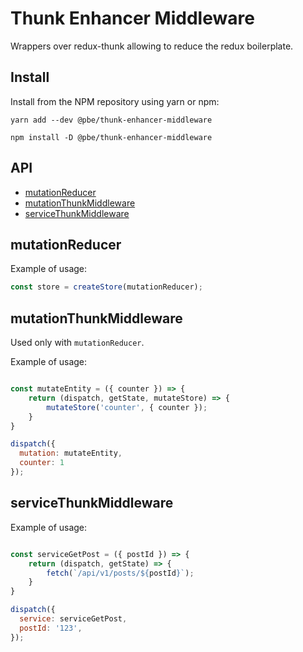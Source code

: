 # Thunk Enhancer Middleware

Wrappers over redux-thunk allowing to reduce the redux boilerplate.

## Install

Install from the NPM repository using yarn or npm:

```shell
yarn add --dev @pbe/thunk-enhancer-middleware
```

```shell
npm install -D @pbe/thunk-enhancer-middleware
```

## API
- [mutationReducer](#mutationreducer)
- [mutationThunkMiddleware](#mutationthunkmiddleware)
- [serviceThunkMiddleware](#servicethunkmiddleware)

## mutationReducer

Example of usage:
```js
const store = createStore(mutationReducer);
```

## mutationThunkMiddleware

Used only with `mutationReducer`.

Example of usage:
```js

const mutateEntity = ({ counter }) => {
    return (dispatch, getState, mutateStore) => {
        mutateStore('counter', { counter });
    }
}

dispatch({
  mutation: mutateEntity,
  counter: 1
});
```

## serviceThunkMiddleware

Example of usage:
```js

const serviceGetPost = ({ postId }) => {
    return (dispatch, getState) => {
        fetch(`/api/v1/posts/${postId}`);
    }
}

dispatch({
  service: serviceGetPost,
  postId: '123',
});
```
